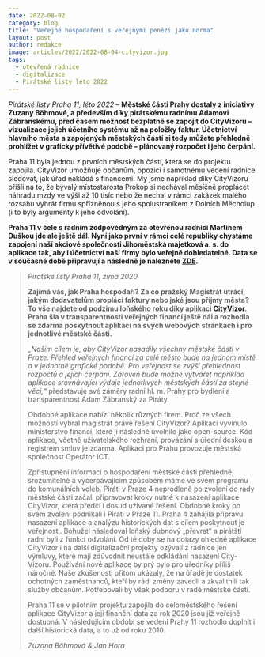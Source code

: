 ```yaml
---
date: 2022-08-02
category: blog
title: "Veřejné hospodaření s veřejnými penězi jako norma"
layout: post
author: redakce
image: articles/2022/2022-08-04-cityvizor.jpg
tags: 
  - otevřená radnice
  - digitalizace
  - Pirátské listy léto 2022
---
```


*Pirátské listy Praha 11, léto 2022* – **Městské části Prahy dostaly z iniciativy Zuzany Böhmové, a především díky pirátskému radnímu Adamovi Zábranskému, před časem možnost bezplatně se zapojit do CityVizoru – vizualizace jejich účetního systému až na položky faktur. Účetnictví hlavního města a zapojených městských částí si tedy můžete přehledně prohlížet v graficky přívětivé podobě – plánovaný rozpočet i jeho čerpání.**

Praha 11 byla jednou z prvních městských částí, která se do projektu zapojila. CityVizor umožňuje občanům, opozici i samotnému vedení radnice sledovat, jak úřad nakládá s financemi. My jsme například díky CityVizoru přišli na to, že bývalý místostarosta Prokop si nechával měsíčně proplácet náhradu mzdy ve výši až 10 tisíc nebo že nechal v rámci zakázek malého rozsahu vyhrát firmu spřízněnou s jeho spolustraníkem z Dolních Měcholup (i to byly argumenty k jeho odvolání).

**Praha 11 v čele s radním zodpovědným za otevřenou radnici Martinem Duškou jde ale ještě dál. Nyní jako první v rámci celé republiky chystáme zapojení naší akciové společnosti Jihoměstská majetková a. s. do aplikace tak, aby i účetnictví naší firmy bylo veřejně dohledatelné. Data se v současné době připravují a následně je naleznete [ZDE](https://cityvizor.praha.eu/).**

> *Pirátské listy Praha 11, zima 2020*
> 
> 
> 
> **Zajímá vás, jak Praha hospodaří? Za co pražský Magistrát utrácí, jakým dodavatelům proplácí faktury nebo jaké jsou příjmy města? To vše najdete od podzimu loňského roku díky aplikaci [CityVizor](cityvizor.praha.eu). Praha šla v transparentnosti veřejných financí ještě dál a rozhodla se zdarma poskytnout aplikaci na svých webových stránkách i pro jednotlivé městské části.**
> 
> *„Naším cílem je, aby CityVizor nasadily všechny městské části v Praze. Přehled veřejných financí za celé město bude na jednom místě a v jednotné grafické podobě. Pro veřejnost se zvýší přehlednost rozpočtů a jejich čerpání. Zároveň bude možné vytvářet například aplikace srovnávající výdaje jednotlivých městských částí za stejné věci,“* představuje své záměry radní hl. m. Prahy pro bydlení a transparentnost Adam Zábranský za Piráty. 
> 
> Obdobné aplikace nabízí několik různých firem. Proč ze všech možností vybral magistrát právě řešení CityVizor? Aplikaci vyvinulo ministerstvo financí, které ji následně uvolnilo jako open-source. Kód aplikace, včetně uživatelského rozhraní, provázání s úřední deskou a registrem smluv je zdarma. Aplikaci pro Prahu provozuje městská společnost Operátor ICT.
> 
> Zpřístupnění informací o hospodaření městské části přehledně, srozumitelně a vyčerpávajícím způsobem máme ve svém programu do komunálních voleb. Piráti v Praze 4 neprodleně po zvolení do rady městské části začali připravovat kroky nutné k nasazení aplikace CityVizor, která předčí i dosud užívané řešení. Obdobné kroky po svém zvolení podnikali i Piráti v Praze 11. Praha 4 zahájila přípravu nasazení aplikace a analýzu historických dat s cílem poskytnout je veřejnosti. Bohužel následoval loňský dubnový „převrat“ a pirátští radní byli z funkcí odvoláni. Od té doby se na dotazy ohledně aplikace CityVizor i na další digitalizační projekty ozývají z radnice jen výmluvy, které mají zdůvodnit neustálé odkládání nasazení City-Vizoru. Používání nové aplikace by prý bylo pro úředníky příliš náročné. Naše zkušenosti přitom ukázaly, že na úřadě je dostatek ochotných zaměstnanců, kteří by rádi změny zavedli a zkvalitnili tak služby občanům. Potřebovali by však podporu v radě městské části.
> 
> Praha 11 se v pilotním projektu zapojila do celoměstského řešení aplikace CityVizor a její finanční data za rok 2020 jsou již veřejně dostupná. V následujícím období se vedení Prahy 11 rozhodlo doplnit i další historická data, a to už od roku 2010.
> 
> *Zuzana Böhmová & Jan Hora*
